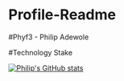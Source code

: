 # Profile-Readme

#Phyf3 - Philip Adewole

#Technology Stake 

[![Philip's GitHub stats](https://github-readme-stats.vercel.app/api?username=Phyf3)](https://github.com/anuraghazra/github-readme-stats)

